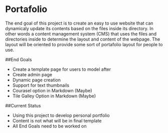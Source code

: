 # Portafolio
The end goal of this project is to create an easy to use website that can dynamicaly update its contents based on the files inside its directory. In other words a content management system (CMS) that uses the files and directories inside to determine the layout and content of the webpage. The layout will be oriented to provide some sort of portafolio layout for people to use. 

##End Goals
- Create a template page for users to model after
- Create admin page
- Dynamic page creation
- Support for text thumbnails
- Courasel option in Markdown (Maybe)
- Tile Galley Option in Markdown (Maybe)

##Current Status
- Using this project to develop personal portfolio
- Content is not what will be in final template
- All End Goals need to be worked on
